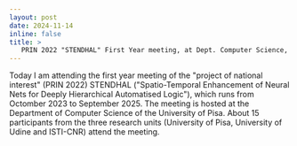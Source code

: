 ```yaml
---
layout: post
date: 2024-11-14
inline: false
title: >
   PRIN 2022 "STENDHAL" First Year meeting, at Dept. Computer Science, University of Pisa
---
```

Today I am attending the first year meeting of the "project of national interest" (PRIN 2022) STENDHAL ("Spatio-Temporal Enhancement of Neural Nets for Deeply Hierarchical Automatised Logic"), which runs from Octomber 2023 to September 2025. The meeting is hosted at the Department of Computer Science of the University of Pisa.
About 15 participants from the three research units (University of Pisa, University of Udine and ISTI-CNR) attend the meeting.
